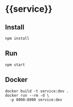 # {{service}}

## Install

```
npm install
```

## Run
```
npm start
```

## Docker

```
docker build -t service:dev .
docker run --rm -d \
  -p 8000:8000 service:dev
